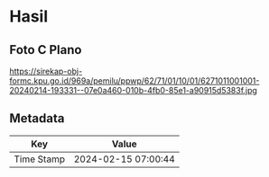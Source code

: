 # Hasil

## Foto C Plano

https://sirekap-obj-formc.kpu.go.id/969a/pemilu/ppwp/62/71/01/10/01/6271011001001-20240214-193331--07e0a460-010b-4fb0-85e1-a90915d5383f.jpg


## Metadata

| Key        | Value               |
| ---------- | ------------------- |
| Time Stamp | 2024-02-15 07:00:44 |



